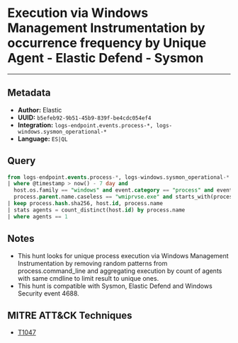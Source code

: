 # Execution via Windows Management Instrumentation by occurrence frequency by Unique Agent - Elastic Defend - Sysmon

---

## Metadata

- **Author:** Elastic
- **UUID:** `b5efeb92-9b51-45b9-839f-be4cdc054ef4`
- **Integration:** `logs-endpoint.events.process-*, logs-windows.sysmon_operational-*`
- **Language:** `ES|QL`

## Query

```sql
from logs-endpoint.events.process-*, logs-windows.sysmon_operational-*
| where @timestamp > now() - 7 day and 
  host.os.family == "windows" and event.category == "process" and event.action in ("start", "Process creation") and 
  process.parent.name.caseless == "wmiprvse.exe" and starts_with(process.code_signature.subject_name, "Microsoft")
| keep process.hash.sha256, host.id, process.name
| stats agents = count_distinct(host.id) by process.name
| where agents == 1
```

## Notes

- This hunt looks for unique process execution via Windows Management Instrumentation by removing random patterns from process.command_line and aggregating execution by count of agents with same cmdline to limit result to unique ones.
- This hunt is compatible with Sysmon, Elastic Defend and Windows Security event 4688.
## MITRE ATT&CK Techniques

- [T1047](https://attack.mitre.org/techniques//T1047)
